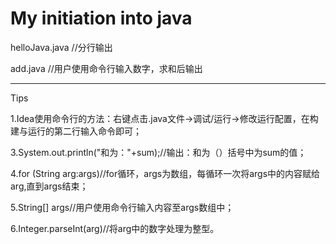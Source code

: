 # My initiation into java

helloJava.java   //分行输出

add.java         //用户使用命令行输入数字，求和后输出

-----------------------------------
Tips

1.Idea使用命令行的方法：右键点击.java文件->调试/运行->修改运行配置，在构建与运行的第二行输入命令即可；

3.System.out.println("和为："+sum);//输出：和为（）括号中为sum的值；

4.for (String arg:args)//for循环，args为数组，每循环一次将args中的内容赋给arg,直到args结束；

5.String[] args//用户使用命令行输入内容至args数组中；

6.Integer.parseInt(arg)//将arg中的数字处理为整型。
